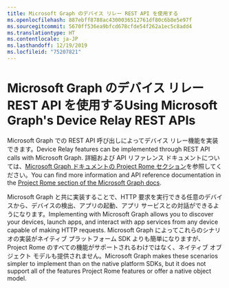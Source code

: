 ```yaml
---
title: Microsoft Graph のデバイス リレー REST API を使用する
ms.openlocfilehash: 887ebff8788ac4300036512761df80c6b8e5e97f
ms.sourcegitcommit: 5670ff536ea9bfcd678cfde54f262a1ec5c8add4
ms.translationtype: HT
ms.contentlocale: ja-JP
ms.lasthandoff: 12/19/2019
ms.locfileid: "75207821"
---
```

# <a name="using-microsoft-graphs-device-relay-rest-apis"></a><span data-ttu-id="f1efb-102">Microsoft Graph のデバイス リレー REST API を使用する</span><span class="sxs-lookup"><span data-stu-id="f1efb-102">Using Microsoft Graph's Device Relay REST APIs</span></span>

<span data-ttu-id="f1efb-103">Microsoft Graph での REST API 呼び出しによってデバイス リレー機能を実装できます。</span><span class="sxs-lookup"><span data-stu-id="f1efb-103">Device Relay features can be implemented through REST API calls with Microsoft Graph.</span></span> <span data-ttu-id="f1efb-104">詳細および API リファレンス ドキュメントについては、[Microsoft Graph ドキュメントの Project Rome セクション](https://developer.microsoft.com/graph/docs/api-reference/beta/resources/project_rome_overview#devices)を参照してください。</span><span class="sxs-lookup"><span data-stu-id="f1efb-104">You can find more information and API reference documentation in the [Project Rome section of the Microsoft Graph docs](https://developer.microsoft.com/graph/docs/api-reference/beta/resources/project_rome_overview#devices).</span></span>

<span data-ttu-id="f1efb-105">Microsoft Graph と共に実装することで、HTTP 要求を実行できる任意のデバイスから、デバイスの検出、アプリの起動、アプリ サービスとの対話ができるようになります。</span><span class="sxs-lookup"><span data-stu-id="f1efb-105">Implementing with Microsoft Graph allows you to discover your devices, launch apps, and interact with app services from any device capable of making HTTP requests.</span></span> <span data-ttu-id="f1efb-106">Microsoft Graph によってこれらのシナリオの実装がネイティブ プラットフォーム SDK よりも簡単になりますが、Project Rome のすべての機能がサポートされるわけではなく、ネイティブ オブジェクト モデルも提供されません。</span><span class="sxs-lookup"><span data-stu-id="f1efb-106">Microsoft Graph makes these scenarios simpler to implement than on the native platform SDKs, but it does not support all of the features Project Rome features or offer a native object model.</span></span>